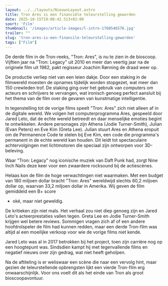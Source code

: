 ```yaml
---
layout: ../../layouts/NieuwsLayout.astro
title: Tron Ares is een financiële teleurstelling geworden
date: 2025-10-15T19:08:42.513+02:00
soort: 'Film'
thumbnail: '/images/article-images/l-intro-1760546576.jpg'
trailer: ""
slug: 'tron-ares-is-een-financile-teleurstelling-geworden'
tags: ["Film"]
---
```


De derde film in de Tron-reeks, "Tron: Ares", is nu te zien in de bioscoop.
Vijftien jaar na "Tron: Legacy" uit 2010 en meer dan veertig jaar na de
originele film uit 1982, pakt regisseur Joachim Rønning de draad weer op.

De productie verliep niet van een leien dakje. Door een staking in de filmwereld
moesten de opnames tijdelijk worden stopgezet, wat meer dan 150 crewleden trof.
De staking ging over het gebruik van computers om acteurs en schrijvers te
vervangen, wat ironisch genoeg perfect aansluit bij het thema van de film over
de gevaren van kunstmatige intelligentie.

In tegenstelling tot de vorige films speelt "Tron: Ares" zich niet alleen af in
de digitale wereld. We volgen het computerprogramma Ares, gespeeld door Jared
Leto, dat de echte wereld betreedt en daar menselijke emoties begint te
ontwikkelen. Andere personages zijn Athena (Jodie Turner-Smith), Julian (Evan
Peters) en Eve Kim (Greta Lee). Julian stuurt Ares en Athena eropuit om de
Permanence Code te stelen bij Eve Kim, een code die programma's permanent in de
echte wereld kan houden. Dit leidt tot spectaculaire achtervolgingen met
lichtmotoren die speciaal zijn ontworpen voor 3D-beleving.

Waar "Tron: Legacy" nog iconische muziek van Daft Punk had, zorgt Nine Inch
Nails deze keer voor een zwaardere rocksound bij de actiescènes.

Helaas kon de film de hoge verwachtingen niet waarmaken. Met een budget van 180
miljoen dollar bracht "Tron: Ares" wereldwijd slechts 60,2 miljoen dollar op,
waarvan 33,2 miljoen dollar in Amerika. Wij geven de film gemiddeld een B+ score
- oké, maar niet geweldig.

De kritieken zijn niet mals. Het verhaal zou niet diep genoeg zijn en Jared
Leto's acteerprestaties vallen tegen. Greta Lee en Jodie Turner-Smith krijgen
wel betere reviews. Sommigen vragen zich af of een andere hoofdrolspeler de film
had kunnen redden, maar een derde Tron-film was altijd al een moeilijke verkoop
voor wie de vorige films niet kende.

Jared Leto was al in 2017 betrokken bij het project, toen zijn carrière nog op
een hoogtepunt was. Sindsdien kampt hij met tegenvallende films en negatief
nieuws over zijn gedrag, wat niet heeft geholpen.

Na de aftiteling is er weliswaar een scène die naar een vervolg hint, maar
gezien de teleurstellende opbrengsten lijkt een vierde Tron-film erg
onwaarschijnlijk. Voor ons voelt dit als het einde van Tron als groot
bioscoopavontuur.